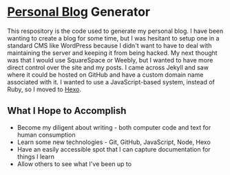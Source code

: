 # [Personal Blog](http://www.keithwechsler.com) Generator

This respository is the code used to generate my personal blog.  I have been wanting to create a blog for some time, but I was hesitant to setup one in a standard CMS like WordPress because I didn't want to have to deal with maintaining the server and keeping it from being hacked.  My next thought was that I would use SquareSpace or Weebly, but I wanted to have more direct control over the site and my posts.  I came across Jekyll and saw where it could be hosted on GitHub and have a custom domain name associated with it.  I wanted to use a JavaScript-based system, instead of Ruby, so I moved to [Hexo](http://www.hexo.io).

## What I Hope to Accomplish

* Become my diligent about writing - both computer code and text for human consumption
* Learn some new technologies - Git, GitHub, JavaScript, Node, Hexo
* Have an easily accessible spot that I can capture documentation for things I learn
* Allow others to see what I've been up to
